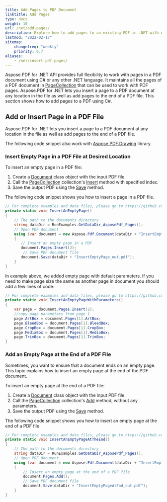 ```yaml
---
title: Add Pages to PDF Document
linktitle: Add Pages
type: docs
weight: 10
url: /net/add-pages/
description: Explore how to add pages to an existing PDF in .NET with Aspose.PDF for enhancing and expanding your documents.
lastmod: "2022-02-17"
sitemap:
    changefreq: "weekly"
    priority: 0.7
aliases:
    - /net/insert-pdf-pages/
---
```

<script type="application/ld+json">
{
    "@context": "https://schema.org",
    "@type": "TechArticle",
    "headline": "Add Pages to PDF Document",
    "alternativeHeadline": "Insert and Manage Pages in PDF Easily with C#",
    "abstract": "The feature in Aspose.PDF for .NET allows users to easily insert pages into a PDF document at any specified location, enhancing document flexibility and organization. This functionality not only supports adding pages but also includes options to move or remove existing pages using C#. Streamline your PDF management with this intuitive addition to your development toolkit",
    "author": {
        "@type": "Person",
        "name": "Anastasiia Holub",
        "givenName": "Anastasiia",
        "familyName": "Holub",
        "url": "https://www.linkedin.com/in/anastasiia-holub-750430225/"
    },
    "genre": "pdf document generation",
    "keywords": "Add Pages to PDF, insert PDF page, empty page PDF, C# PDF manipulation, PDF document generation, PageCollection, Aspose.PDF for .NET, move PDF pages, remove PDF pages, add pages to PDF",
    "wordcount": "651",
    "proficiencyLevel": "Beginner",
    "publisher": {
        "@type": "Organization",
        "name": "Aspose.PDF for .NET",
        "url": "https://products.aspose.com/pdf",
        "logo": "https://www.aspose.cloud/templates/aspose/img/products/pdf/aspose_pdf-for-net.svg",
        "alternateName": "Aspose",
        "sameAs": [
            "https://facebook.com/aspose.pdf/",
            "https://twitter.com/asposepdf",
            "https://www.youtube.com/channel/UCmV9sEg_QWYPi6BJJs7ELOg/featured",
            "https://www.linkedin.com/company/aspose",
            "https://stackoverflow.com/questions/tagged/aspose",
            "https://aspose.quora.com/",
            "https://aspose.github.io/"
        ],
        "contactPoint": [
            {
                "@type": "ContactPoint",
                "telephone": "+1 903 306 1676",
                "contactType": "sales",
                "areaServed": "US",
                "availableLanguage": "en"
            },
            {
                "@type": "ContactPoint",
                "telephone": "+44 141 628 8900",
                "contactType": "sales",
                "areaServed": "GB",
                "availableLanguage": "en"
            },
            {
                "@type": "ContactPoint",
                "telephone": "+61 2 8006 6987",
                "contactType": "sales",
                "areaServed": "AU",
                "availableLanguage": "en"
            }
        ]
    },
    "url": "/net/add-pages/",
    "mainEntityOfPage": {
        "@type": "WebPage",
        "@id": "/net/add-pages/"
    },
    "dateModified": "2024-11-26",
    "description": "This article teaches how to insert (add) a page at the desired location PDF file. Learn how to move, remove (delete) pages from a PDF file using C#."
}
</script>

Aspose.PDF for .NET API provides full flexibility to work with pages in a PDF document using C# or any other .NET language. It maintains all the pages of a PDF document in [PageCollection](https://reference.aspose.com/pdf/net/aspose.pdf/pagecollection) that can be used to work with PDF pages.
Aspose.PDF for .NET lets you insert a page to a PDF document at any location in the file as well as add pages to the end of a PDF file.
This section shows how to add pages to a PDF using C#.

## Add or Insert Page in a PDF File

Aspose.PDF for .NET lets you insert a page to a PDF document at any location in the file as well as add pages to the end of a PDF file.

The following code snippet also work with [Aspose.PDF.Drawing](/pdf/net/drawing/) library.

### Insert Empty Page in a PDF File at Desired Location

To insert an empty page in a PDF file:

1. Create a [Document](https://reference.aspose.com/pdf/net/aspose.pdf/document) class object with the input PDF file.
1. Call the [PageCollection](https://reference.aspose.com/pdf/net/aspose.pdf/pagecollection) collection's [Insert](https://reference.aspose.com/pdf/net/aspose.pdf/pagecollection/methods/insert) method with specified index.
1. Save the output PDF using the [Save](https://reference.aspose.com/pdf/net/aspose.pdf.document/save/methods/4) method.

The following code snippet shows you how to insert a page in a PDF file.

```cs
// For complete examples and data files, please go to https://github.com/aspose-pdf/Aspose.PDF-for-.NET
private static void InsertAnEmptyPage()
{
    // The path to the documents directory
    string dataDir = RunExamples.GetDataDir_AsposePdf_Pages();
    // Open PDF document
    using (var document = new Aspose.Pdf.Document(dataDir + "InsertEmptyPage.pdf"))
    {
       // Insert an empty page in a PDF
       document.Pages.Insert(2);
        // Save PDF document file
       document.Save(dataDir + "InsertEmptyPage_out.pdf");
    }
}
```

In example above, we added empty page with default parameters. If you need to make page size the same as another page in document you should add
a few lines of code:

```cs
// For complete examples and data files, please go to https://github.com/aspose-pdf/Aspose.PDF-for-.NET
private static void InsertAnEmptyPageWithParameters()
{
    var page = document.Pages.Insert(2);
    //copy page parameters from page 1
    page.ArtBox = document.Pages[1].ArtBox;
    page.BleedBox = document.Pages[1].BleedBox;
    page.CropBox = document.Pages[1].CropBox;
    page.MediaBox = document.Pages[1].MediaBox;
    page.TrimBox = document.Pages[1].TrimBox;
}
```

### Add an Empty Page at the End of a PDF File

Sometimes, you want to ensure that a document ends on an empty page. This topic explains how to insert an empty page at the end of the PDF document.

To insert an empty page at the end of a PDF file:

1. Create a [Document](https://reference.aspose.com/pdf/net/aspose.pdf/document) class object with the input PDF file.
1. Call the [PageCollection](https://reference.aspose.com/pdf/net/aspose.pdf/pagecollection) collection's [Add](https://reference.aspose.com/pdf/net/aspose.pdf.pagecollection/add/methods/1) method, without any parameters.
1. Save the output PDF using the [Save](https://reference.aspose.com/pdf/net/aspose.pdf.document/save/methods/4) method.

The following code snippet shows you how to insert an empty page at the end of a PDF file.

```cs
// For complete examples and data files, please go to https://github.com/aspose-pdf/Aspose.PDF-for-.NET
private static void InsertAnEmptyPageAtTheEnd()
{
    // The path to the documents directory
    string dataDir = RunExamples.GetDataDir_AsposePdf_Pages();
    // Open PDF document
    using (var document = new Aspose.Pdf.Document(dataDir + "InsertEmptyPageAtEnd.pdf"))
    {
        // Insert an empty page at the end of a PDF file
        document.Pages.Add();
        // Save PDF document file
        document.Save(dataDir + "InsertEmptyPageAtEnd_out.pdf");
    }
}
```

<script type="application/ld+json">
{
    "@context": "http://schema.org",
    "@type": "SoftwareApplication",
    "name": "Aspose.PDF for .NET Library",
    "image": "https://www.aspose.cloud/templates/aspose/img/products/pdf/aspose_pdf-for-net.svg",
    "url": "https://www.aspose.com/",
    "publisher": {
        "@type": "Organization",
        "name": "Aspose.PDF",
        "url": "https://products.aspose.com/pdf",
        "logo": "https://www.aspose.cloud/templates/aspose/img/products/pdf/aspose_pdf-for-net.svg",
        "alternateName": "Aspose",
        "sameAs": [
            "https://facebook.com/aspose.pdf/",
            "https://twitter.com/asposepdf",
            "https://www.youtube.com/channel/UCmV9sEg_QWYPi6BJJs7ELOg/featured",
            "https://www.linkedin.com/company/aspose",
            "https://stackoverflow.com/questions/tagged/aspose",
            "https://aspose.quora.com/",
            "https://aspose.github.io/"
        ],
        "contactPoint": [
            {
                "@type": "ContactPoint",
                "telephone": "+1 903 306 1676",
                "contactType": "sales",
                "areaServed": "US",
                "availableLanguage": "en"
            },
            {
                "@type": "ContactPoint",
                "telephone": "+44 141 628 8900",
                "contactType": "sales",
                "areaServed": "GB",
                "availableLanguage": "en"
            },
            {
                "@type": "ContactPoint",
                "telephone": "+61 2 8006 6987",
                "contactType": "sales",
                "areaServed": "AU",
                "availableLanguage": "en"
            }
        ]
    },
    "offers": {
        "@type": "Offer",
        "price": "1199",
        "priceCurrency": "USD"
    },
    "applicationCategory": "PDF Manipulation Library for .NET",
    "downloadUrl": "https://www.nuget.org/packages/Aspose.PDF/",
    "operatingSystem": "Windows, MacOS, Linux",
    "screenshot": "https://docs.aspose.com/pdf/net/create-pdf-document/screenshot.png",
    "softwareVersion": "2022.1",
    "aggregateRating": {
        "@type": "AggregateRating",
        "ratingValue": "5",
        "ratingCount": "16"
    }
}
</script>
